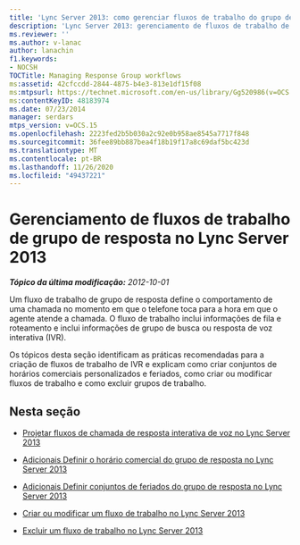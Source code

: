 ```yaml
---
title: 'Lync Server 2013: como gerenciar fluxos de trabalho do grupo de resposta'
description: 'Lync Server 2013: gerenciamento de fluxos de trabalho de grupo de resposta.'
ms.reviewer: ''
ms.author: v-lanac
author: lanachin
f1.keywords:
- NOCSH
TOCTitle: Managing Response Group workflows
ms:assetid: 42cfccdd-2844-4875-b4e3-813e1df15f08
ms:mtpsurl: https://technet.microsoft.com/en-us/library/Gg520986(v=OCS.15)
ms:contentKeyID: 48183974
ms.date: 07/23/2014
manager: serdars
mtps_version: v=OCS.15
ms.openlocfilehash: 2223fed2b5b030a2c92e0b958ae8545a7717f848
ms.sourcegitcommit: 36fee89bb887bea4f18b19f17a8c69daf5bc423d
ms.translationtype: MT
ms.contentlocale: pt-BR
ms.lasthandoff: 11/26/2020
ms.locfileid: "49437221"
---
```

# <a name="managing-response-group-workflows-in-lync-server-2013"></a>Gerenciamento de fluxos de trabalho de grupo de resposta no Lync Server 2013

<div data-xmlns="http://www.w3.org/1999/xhtml">

<div class="topic" data-xmlns="http://www.w3.org/1999/xhtml" data-msxsl="urn:schemas-microsoft-com:xslt" data-cs="https://msdn.microsoft.com/">

<div data-asp="https://msdn2.microsoft.com/asp">



</div>

<div id="mainSection">

<div id="mainBody">

<span> </span>

_**Tópico da última modificação:** 2012-10-01_

Um fluxo de trabalho de grupo de resposta define o comportamento de uma chamada no momento em que o telefone toca para a hora em que o agente atende a chamada. O fluxo de trabalho inclui informações de fila e roteamento e inclui informações de grupo de busca ou resposta de voz interativa (IVR).

Os tópicos desta seção identificam as práticas recomendadas para a criação de fluxos de trabalho de IVR e explicam como criar conjuntos de horários comerciais personalizados e feriados, como criar ou modificar fluxos de trabalho e como excluir grupos de trabalho.

<div>

## <a name="in-this-section"></a>Nesta seção

  - [Projetar fluxos de chamada de resposta interativa de voz no Lync Server 2013](lync-server-2013-design-interactive-voice-response-call-flows.md)

  - [Adicionais Definir o horário comercial do grupo de resposta no Lync Server 2013](lync-server-2013-optional-define-response-group-business-hours.md)

  - [Adicionais Definir conjuntos de feriados do grupo de resposta no Lync Server 2013](lync-server-2013-optional-define-response-group-holiday-sets.md)

  - [Criar ou modificar um fluxo de trabalho no Lync Server 2013](lync-server-2013-create-or-modify-a-workflow.md)

  - [Excluir um fluxo de trabalho no Lync Server 2013](lync-server-2013-delete-a-workflow.md)

</div>

</div>

<span> </span>

</div>

</div>

</div>

